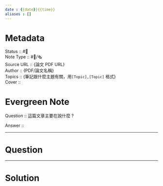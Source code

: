 ```yaml
---
date : {{date}}{{time}}
aliases : []
---
```

# Metadata
Status :: #🌱 <br>
Note Type :: #📨/🗞 <br>
Source URL :: {論文 PDF URL} <br>
Author :: {PDF/論文名稱} <br>
Topics :: {筆記跟什麼主題有關，用`[Topic],[Topic]` 格式} <br>
Cover ::

# Evergreen Note

Question :: 這篇文章主要在說什麼 ?

Answer ::

---

# Question

---

# Solution